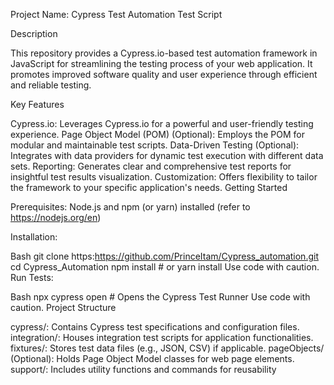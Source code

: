 Project Name: Cypress Test Automation Test Script

Description

This repository provides a Cypress.io-based test automation framework in JavaScript for streamlining the testing process of your web application. It promotes improved software quality and user experience through efficient and reliable testing.

Key Features

Cypress.io: Leverages Cypress.io for a powerful and user-friendly testing experience.
Page Object Model (POM) (Optional): Employs the POM for modular and maintainable test scripts.
Data-Driven Testing (Optional): Integrates with data providers for dynamic test execution with different data sets.
Reporting: Generates clear and comprehensive test reports for insightful test results visualization.
Customization: Offers flexibility to tailor the framework to your specific application's needs.
Getting Started

Prerequisites: Node.js and npm (or yarn) installed (refer to https://nodejs.org/en)

Installation:

Bash
git clone https:https://github.com/PrinceItam/Cypress_automation.git
cd Cypress_Automation
npm install  # or yarn install
Use code with caution.
Run Tests:

Bash
npx cypress open  # Opens the Cypress Test Runner
Use code with caution.
Project Structure

cypress/: Contains Cypress test specifications and configuration files.
integration/: Houses integration test scripts for application functionalities.
fixtures/: Stores test data files (e.g., JSON, CSV) if applicable.
pageObjects/ (Optional): Holds Page Object Model classes for web page elements.
support/: Includes utility functions and commands for reusability
